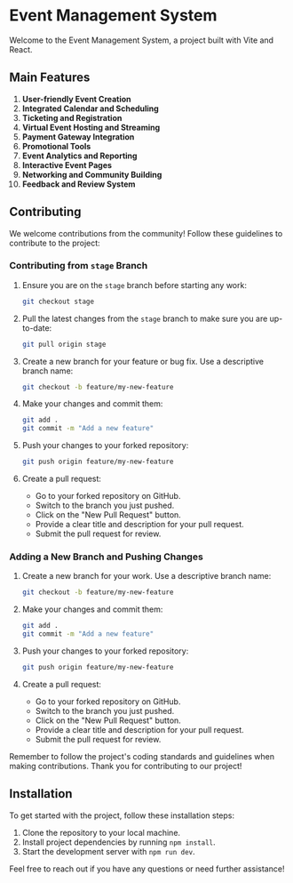 # Event Management System

Welcome to the Event Management System, a project built with Vite and React.

## Main Features

1. **User-friendly Event Creation**
2. **Integrated Calendar and Scheduling**
3. **Ticketing and Registration**
4. **Virtual Event Hosting and Streaming**
5. **Payment Gateway Integration**
6. **Promotional Tools**
7. **Event Analytics and Reporting**
8. **Interactive Event Pages**
9. **Networking and Community Building**
10. **Feedback and Review System**

## Contributing

We welcome contributions from the community! Follow these guidelines to contribute to the project:

### Contributing from `stage` Branch

1. Ensure you are on the `stage` branch before starting any work:

   ```bash
   git checkout stage
   ```

2. Pull the latest changes from the `stage` branch to make sure you are up-to-date:

   ```bash
   git pull origin stage
   ```

3. Create a new branch for your feature or bug fix. Use a descriptive branch name:

   ```bash
   git checkout -b feature/my-new-feature
   ```

4. Make your changes and commit them:

   ```bash
   git add .
   git commit -m "Add a new feature"
   ```

5. Push your changes to your forked repository:

   ```bash
   git push origin feature/my-new-feature
   ```

6. Create a pull request:

   - Go to your forked repository on GitHub.
   - Switch to the branch you just pushed.
   - Click on the "New Pull Request" button.
   - Provide a clear title and description for your pull request.
   - Submit the pull request for review.

### Adding a New Branch and Pushing Changes

1. Create a new branch for your work. Use a descriptive branch name:

   ```bash
   git checkout -b feature/my-new-feature
   ```

2. Make your changes and commit them:

   ```bash
   git add .
   git commit -m "Add a new feature"
   ```

3. Push your changes to your forked repository:

   ```bash
   git push origin feature/my-new-feature
   ```

4. Create a pull request:

   - Go to your forked repository on GitHub.
   - Switch to the branch you just pushed.
   - Click on the "New Pull Request" button.
   - Provide a clear title and description for your pull request.
   - Submit the pull request for review.

Remember to follow the project's coding standards and guidelines when making contributions. Thank you for contributing to our project!

## Installation

To get started with the project, follow these installation steps:

1. Clone the repository to your local machine.
2. Install project dependencies by running `npm install`.
3. Start the development server with `npm run dev`.

Feel free to reach out if you have any questions or need further assistance!

